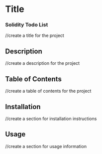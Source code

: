 # Title
### Solidity Todo List
//create a title for the project

## Description
//create a description for the project

## Table of Contents
//create a table of contents for the project

## Installation
//create a section for installation instructions

## Usage
//create a section for usage information

